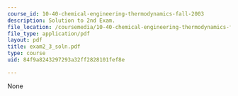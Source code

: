 ```yaml
---
course_id: 10-40-chemical-engineering-thermodynamics-fall-2003
description: Solution to 2nd Exam.
file_location: /coursemedia/10-40-chemical-engineering-thermodynamics-fall-2003/84f9a8243297293a32ff2828101fef8e_exam2_3_soln.pdf
file_type: application/pdf
layout: pdf
title: exam2_3_soln.pdf
type: course
uid: 84f9a8243297293a32ff2828101fef8e

---
```

None
